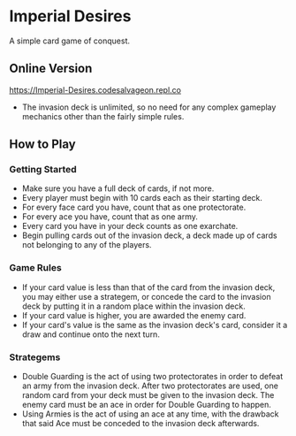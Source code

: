 # Imperial Desires
A simple card game of conquest.

## Online Version
https://Imperial-Desires.codesalvageon.repl.co
<br/>
* The invasion deck is unlimited, so no need for any complex gameplay mechanics other than the fairly simple rules.

## How to Play
### Getting Started
* Make sure you have a full deck of cards, if not more.
* Every player must begin with 10 cards each as their starting deck.
* For every face card you have, count that as one protectorate.
* For every ace you have, count that as one army.
* Every card you have in your deck counts as one exarchate.
* Begin pulling cards out of the invasion deck, a deck made up of cards not belonging to any of the players.

### Game Rules
* If your card value is less than that of the card from the invasion deck, you may either use a strategem, or concede the card to the invasion deck by putting it in a random place within the invasion deck.
* If your card value is higher, you are awarded the enemy card.
* If your card's value is the same as the invasion deck's card, consider it a draw and continue onto the next turn.

### Strategems 
* Double Guarding is the act of using two protectorates in order to defeat an army from the invasion deck. After two protectorates are used, one random card from your deck must be given to the invasion deck. The enemy card must be an ace in order for Double Guarding to happen.
* Using Armies is the act of using an ace at any time, with the drawback that said Ace must be conceded to the invasion deck afterwards.